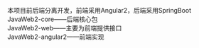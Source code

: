本项目前后端分离开发，前端采用Angular2，后端采用SpringBoot        
JavaWeb2-core——后端核心包          
JavaWeb2-web——主要为前端提供接口        
JavaWeb2-angular2——前端实现           
